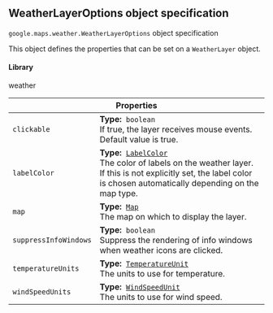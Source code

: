 <h2 id="WeatherLayerOptions"> WeatherLayerOptions object specification </h2><p>
<code><span itemprop="path">google.maps.weather</span>.<span itemprop="name">WeatherLayerOptions</span></code>
object specification
</p><p>This object defines the properties that can be set on a <code>WeatherLayer</code> object.</p><h4>Library</h4><p>weather</p><div class="devsite-table-wrapper"><table class="properties responsive" summary="interface WeatherLayerOptions - Properties">
<thead>
<tr><th colspan="2">Properties</th>
</tr></thead>
<tbody>
<tr>
<td><code><span>clickable</span></code></td>
<td><div><strong>Type:</strong>&nbsp; <code>boolean</code></div>
<div class="desc">If true, the layer receives mouse events. Default value is true.</div></td>
</tr>
<tr>
<td><code><span>labelColor</span></code></td>
<td><div><strong>Type:</strong>&nbsp; <code><a href="https://github.com/amenadiel/google-maps-documentation/blob/master/docs/LabelColor.md">LabelColor</a></code></div>
<div class="desc">The color of labels on the weather layer. If this is not explicitly set, the label color is chosen automatically depending on the map type.</div></td>
</tr>
<tr>
<td><code><span>map</span></code></td>
<td><div><strong>Type:</strong>&nbsp; <code><a href="https://github.com/amenadiel/google-maps-documentation/blob/master/docs/Map.md">Map</a></code></div>
<div class="desc">The map on which to display the layer.</div></td>
</tr>
<tr>
<td><code><span>suppressInfoWindows</span></code></td>
<td><div><strong>Type:</strong>&nbsp; <code>boolean</code></div>
<div class="desc">Suppress the rendering of info windows when weather icons are clicked.</div></td>
</tr>
<tr>
<td><code><span>temperatureUnits</span></code></td>
<td><div><strong>Type:</strong>&nbsp; <code><a href="https://github.com/amenadiel/google-maps-documentation/blob/master/docs/TemperatureUnit.md">TemperatureUnit</a></code></div>
<div class="desc">The units to use for temperature.</div></td>
</tr>
<tr>
<td><code><span>windSpeedUnits</span></code></td>
<td><div><strong>Type:</strong>&nbsp; <code><a href="https://github.com/amenadiel/google-maps-documentation/blob/master/docs/WindSpeedUnit.md">WindSpeedUnit</a></code></div>
<div class="desc">The units to use for wind speed.</div></td>
</tr>
</tbody>
</table></div>